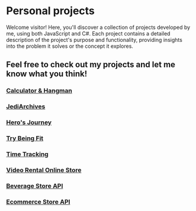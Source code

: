 # Personal projects
Welcome visitor!
Here, you'll discover a collection of projects developed by me, using both JavaScript and C#.
Each project contains a detailed description of the project's purpose and functionality,
providing insights into the problem it solves or the concept it explores.
## Feel free to check out my projects and let me know what you think!

### [Calculator & Hangman](https://github.com/ppsasho/SEDC-JS/tree/main/homeWork/winter%20homework)
### [JediArchives](https://github.com/ppsasho/SEDC-Advanced-JS/tree/main/homeWork/class%2005)
### [Hero's Journey](https://github.com/ppsasho/Csharp/tree/main/homeWork/class%2010/Hero's%20Journey)
### [Try Being Fit](https://github.com/ppsasho/Advanced-Csharp/tree/main/homeWork/TryBeingFitApp)
### [Time Tracking](https://github.com/ppsasho/Advanced-Csharp/tree/main/homeWork/Time%20Tracking%20App)
### [Video Rental Online Store](https://github.com/ppsasho/ASP.NET-MVC/tree/main/homework/Video%20Rental%20Online%20Store/Video%20Rental)
### [Beverage Store API](https://github.com/ppsasho/ASP.NET-WEB-API/tree/main/homework/BeverageStore)
### [Ecommerce Store API](https://github.com/ppsasho/ASP.NET-WEB-API/tree/main/schoolwork/class%2004/EcommerceStore)
